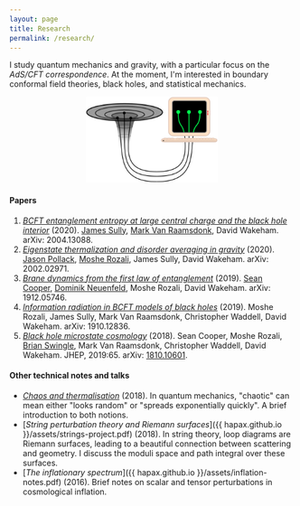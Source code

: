 ```yaml
---
layout: page
title: Research
permalink: /research/
---
```


I study quantum mechanics and gravity, with a particular focus on the
*AdS/CFT correspondence*.
At the moment, I'm interested in boundary conformal field theories,
black holes, and statistical mechanics.

<figure>
    <div style="text-align:center"><img src ="/images/er=epr.png"
    width="55%" />
	</div>
	</figure>


#### Papers

1. [*BCFT entanglement entropy at large central charge and the black hole interior*](https://arxiv.org/abs/2004.13088)
   (2020). [James Sully](http://inspirehep.net/search?p=author%3AJ.Sully.1%20AND%20collection%3Aciteable), [Mark Van Raamsdonk](https://www.phas.ubc.ca/~mav/vanraamsdonk.html), David Wakeham. arXiv: 2004.13088.
2. [*Eigenstate thermalization and disorder averaging in gravity*](https://arxiv.org/pdf/2002.02971.pdf)
   (2020). [Jason Pollack](https://www.phas.ubc.ca/~jpollack/), [Moshe Rozali](https://www.phas.ubc.ca/~rozali/), James Sully, David Wakeham. arXiv: 2002.02971.
3. [*Brane dynamics from the first law of entanglement*](https://arxiv.org/pdf/1912.05746.pdf)
  (2019). [Sean Cooper](https://seancooper.info/),
  [Dominik Neuenfeld](http://inspirehep.net/search?ln=en&ln=en&p=Dominik+Neuenfeld&of=hb&action_search=Search&sf=&so=d&rm=&rg=25&sc=0),
 Moshe Rozali, David
  Wakeham. arXiv: 1912.05746.
4. [*Information radiation in BCFT models of black holes*](https://arxiv.org/pdf/1910.12836.pdf)
  (2019). Moshe Rozali,
 James Sully,
 Mark Van Raamsdonk,
  Christopher Waddell, David Wakeham. arXiv: 1910.12836.
5. [*Black hole microstate cosmology*](https://link.springer.com/content/pdf/10.1007%2FJHEP07%282019%29065.pdf)
  (2018). Sean Cooper,
  Moshe Rozali,
  [Brian Swingle](https://sites.google.com/site/physicsmonkey/),
 Mark Van Raamsdonk,
  Christopher Waddell, David Wakeham. JHEP, 2019:65. arXiv:
  [1810.10601](https://arxiv.org/abs/1810.10601).

#### Other technical notes and talks
- [*Chaos and thermalisation*](assets/chaos.pdf) (2018). In quantum
  mechanics, "chaotic" can mean either "looks random" or "spreads exponentially
  quickly". A brief introduction to both notions.
- [*String perturbation theory and Riemann surfaces*]({{
hapax.github.io }}/assets/strings-project.pdf) (2018). In string
theory, loop diagrams are Riemann surfaces, leading to a beautiful
connection between scattering and geometry. I
discuss the moduli space and path integral over these surfaces.
- [*The inflationary spectrum*]({{ hapax.github.io
  }}/assets/inflation-notes.pdf) (2016). Brief notes on
  scalar and tensor perturbations in cosmological inflation.
